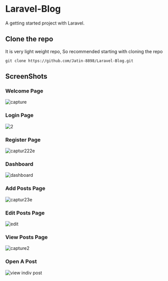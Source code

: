 # Laravel-Blog
A getting started project with Laravel.

## Clone the repo
It is very light weight repo, So recommended starting with cloning the repo
```
git clone https://github.com/Jatin-8898/Laravel-Blog.git
```
## ScreenShots

### Welcome Page
![capture](https://user-images.githubusercontent.com/34777376/47255646-3720a480-d492-11e8-9384-c89b6e997e8e.PNG)

### Login Page
![2](https://user-images.githubusercontent.com/34777376/47255734-29b7ea00-d493-11e8-9755-cc7957277657.PNG)

### Register Page
![captur222e](https://user-images.githubusercontent.com/34777376/47255666-6c2cf700-d492-11e8-8cb1-c937fe1c8dc3.PNG)

### Dashboard
![dashboard](https://user-images.githubusercontent.com/34777376/47255780-a8148c00-d493-11e8-834e-e37908d5f8b1.PNG)

### Add Posts Page
![captur23e](https://user-images.githubusercontent.com/34777376/47255672-73ec9b80-d492-11e8-8a8b-41a69b290921.PNG)

### Edit Posts Page
![edit](https://user-images.githubusercontent.com/34777376/47255776-a2b74180-d493-11e8-935a-2ca4fa380c23.PNG)

### View Posts Page
![capture2](https://user-images.githubusercontent.com/34777376/47255651-3d168580-d492-11e8-8a17-feb7ef47de1a.PNG)

### Open A Post
![view indiv post](https://user-images.githubusercontent.com/34777376/47255779-a5199b80-d493-11e8-9dfb-1e01ff7e8ba1.PNG)
